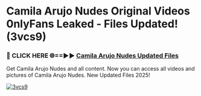 # Camila Arujo Nudes Original Videos 0nlyFans Leaked - Files Updated! (3vcs9)

<h3>🔴 CLICK HERE 🌐==►► <a href="https://tinyurl.com/2jnfzry5" rel="nofollow">Camila Arujo Nudes Updated Files</a></h3>

Get Camila Arujo Nudes and all content. Now you can access all videos and pictures of Camila Arujo Nudes. New Updated Files 2025!

[![3vcs9](https://i.imgur.com/GyGTBgg.gif)](https://tinyurl.com/2jnfzry5)
